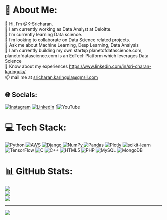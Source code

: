 # 💫 About Me:
👋 Hi, I’m @K-Sricharan.<br>🔭 I am currently working as Data Analyst at Deloitte.<br>🌱 I’m currently learning Data science.<br>💞️ I’m looking to collaborate on Data Science related projects.<br>💬 Ask me about Machine Learning, Deep Learning, Data Analysis<br>👯 I am currently building my own startup planetofdatascience.com, planetofdatascience.com is an EdTech Platform which leverages Data Science <br>📄 Know about my experiences https://www.linkedin.com/in/sri-charan-karingula/<br>📫 mail me at sricharan.karingula@gmail.com


## 🌐 Socials:
[![Instagram](https://img.shields.io/badge/Instagram-%23E4405F.svg?logo=Instagram&logoColor=white)](https://instagram.com/Charan_techstudio) [![LinkedIn](https://img.shields.io/badge/LinkedIn-%230077B5.svg?logo=linkedin&logoColor=white)](https://linkedin.com/in/https://www.linkedin.com/in/sri-charan-karingula/) [![YouTube](https://www.youtube.com/@charan_techstudio) 

# 💻 Tech Stack:
![Python](https://img.shields.io/badge/python-3670A0?style=for-the-badge&logo=python&logoColor=ffdd54) ![AWS](https://img.shields.io/badge/AWS-%23FF9900.svg?style=for-the-badge&logo=amazon-aws&logoColor=white) ![Django](https://img.shields.io/badge/django-%23092E20.svg?style=for-the-badge&logo=django&logoColor=white) ![NumPy](https://img.shields.io/badge/numpy-%23013243.svg?style=for-the-badge&logo=numpy&logoColor=white) ![Pandas](https://img.shields.io/badge/pandas-%23150458.svg?style=for-the-badge&logo=pandas&logoColor=white) ![Plotly](https://img.shields.io/badge/Plotly-%233F4F75.svg?style=for-the-badge&logo=plotly&logoColor=white) ![scikit-learn](https://img.shields.io/badge/scikit--learn-%23F7931E.svg?style=for-the-badge&logo=scikit-learn&logoColor=white) ![TensorFlow](https://img.shields.io/badge/TensorFlow-%23FF6F00.svg?style=for-the-badge&logo=TensorFlow&logoColor=white) ![C](https://img.shields.io/badge/c-%2300599C.svg?style=for-the-badge&logo=c&logoColor=white) ![C++](https://img.shields.io/badge/c++-%2300599C.svg?style=for-the-badge&logo=c%2B%2B&logoColor=white) ![HTML5](https://img.shields.io/badge/html5-%23E34F26.svg?style=for-the-badge&logo=html5&logoColor=white) ![PHP](https://img.shields.io/badge/php-%23777BB4.svg?style=for-the-badge&logo=php&logoColor=white) ![MySQL](https://img.shields.io/badge/mysql-%2300f.svg?style=for-the-badge&logo=mysql&logoColor=white) ![MongoDB](https://img.shields.io/badge/MongoDB-%234ea94b.svg?style=for-the-badge&logo=mongodb&logoColor=white)
# 📊 GitHub Stats:
![](https://github-readme-stats.vercel.app/api?username=K-Sricharan&theme=dark&hide_border=false&include_all_commits=false&count_private=false)<br/>
![](https://github-readme-streak-stats.herokuapp.com/?user=K-Sricharan&theme=dark&hide_border=false)<br/>
![](https://github-readme-stats.vercel.app/api/top-langs/?username=K-Sricharan&theme=dark&hide_border=false&include_all_commits=false&count_private=false&layout=compact)

---
[![](https://visitcount.itsvg.in/api?id=K-Sricharan&icon=0&color=0)](https://visitcount.itsvg.in)

<!-- Proudly created with GPRM ( https://gprm.itsvg.in ) -->
